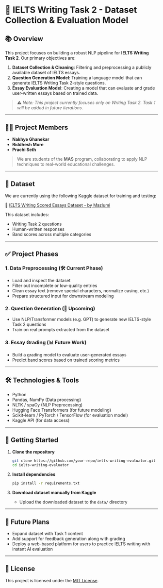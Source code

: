 # 📝 IELTS Writing Task 2 - Dataset Collection & Evaluation Model

## 📚 Overview

This project focuses on building a robust NLP pipeline for **IELTS Writing Task 2**. Our primary objectives are:

1. **Dataset Collection & Cleaning**: Filtering and preprocessing a publicly available dataset of IELTS essays.
2. **Question Generation Model**: Training a language model that can generate IELTS Writing Task 2-style questions.
3. **Essay Evaluation Model**: Creating a model that can evaluate and grade user-written essays based on trained data.

> ⚠️ *Note: This project currently focuses only on Writing Task 2. Task 1 will be added in future iterations.*

---

## 👨‍💻 Project Members

- **Nakhye Ghanekar**
- **Riddhesh More**
- **Prachi Seth**

> We are students of the **MAS** program, collaborating to apply NLP techniques to real-world educational challenges.

---

## 📂 Dataset

We are currently using the following Kaggle dataset for training and testing:

🔗 [IELTS Writing Scored Essays Dataset - by Mazlumi](https://www.kaggle.com/datasets/mazlumi/ielts-writing-scored-essays-dataset/data)

This dataset includes:
- Writing Task 2 questions
- Human-written responses
- Band scores across multiple categories

---

## ✅ Project Phases

### 1. Data Preprocessing (🛠️ Current Phase)
- Load and inspect the dataset
- Filter out incomplete or low-quality entries
- Clean essay text (remove special characters, normalize casing, etc.)
- Prepare structured input for downstream modeling

### 2. Question Generation (🧠 Upcoming)
- Use NLP/Transformer models (e.g. GPT) to generate new IELTS-style Task 2 questions
- Train on real prompts extracted from the dataset

### 3. Essay Grading (📊 Future Work)
- Build a grading model to evaluate user-generated essays
- Predict band scores based on trained scoring metrics

---

## 🛠️ Technologies & Tools

- Python
- Pandas, NumPy (Data processing)
- NLTK / spaCy (NLP Preprocessing)
- Hugging Face Transformers (for future modeling)
- Scikit-learn / PyTorch / TensorFlow (for evaluation model)
- Kaggle API (for data access)

---

## 🚀 Getting Started

1. **Clone the repository**
   ```bash
   git clone https://github.com/your-repo/ielts-writing-evaluator.git
   cd ielts-writing-evaluator
   ```

2. **Install dependencies**
   ```bash
   pip install -r requirements.txt
   ```

3. **Download dataset manually from Kaggle**  
   - Upload the downloaded dataset to the `data/` directory
---

## 📌 Future Plans

- Expand dataset with Task 1 content
- Add support for feedback generation along with grading
- Deploy a web-based platform for users to practice IELTS writing with instant AI evaluation

---

## 📄 License

This project is licensed under the [MIT License](LICENSE).
